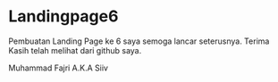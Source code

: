 # Landingpage6
Pembuatan Landing Page ke 6 saya semoga lancar seterusnya.
Terima Kasih telah melihat dari github saya.

Muhammad Fajri A.K.A Siiv

